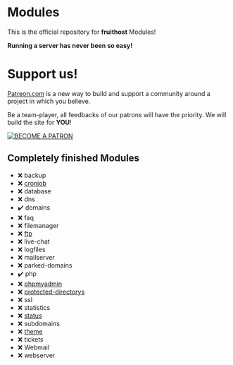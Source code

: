 # Modules
This is the official repository for **fruithost** Modules!

**Running a server has never been so easy!**

# Support us!
[Patreon.com](https://www.patreon.com/) is a new way to build and support a community around a project in which you believe.

Be a team-player, all feedbacks of our patrons will have the priority. We will build the site for **YOU**!

[![BECOME A PATRON](https://c5.patreon.com/external/logo/become_a_patron_button.png)](https://www.patreon.com/fruithost)

## Completely finished Modules
- ❌ backup
- ❌ [cronjob](https://github.com/fruithost/Modules/tree/master/cronjob)
- ❌ database
- ❌ dns
- ✔️ domains
- ❌ faq
- ❌ filemanager
- ❌ [ftp](https://github.com/fruithost/Modules/tree/master/ftp)
- ❌ live-chat
- ❌ logfiles
- ❌ mailserver
- ❌ parked-domains
- ✔️ php
- ❌ [phpmyadmin](https://github.com/fruithost/Modules/tree/master/phpmyadmin)
- ❌ [protected-directorys](https://github.com/fruithost/Modules/tree/master/protected-directorys)
- ❌ ssl
- ❌ statistics
- ❌ [status](https://github.com/fruithost/Modules/tree/master/status)
- ❌ subdomains
- ❌ [theme](https://github.com/fruithost/Modules/tree/master/theme)
- ❌ tickets
- ❌ Webmail
- ❌ webserver

